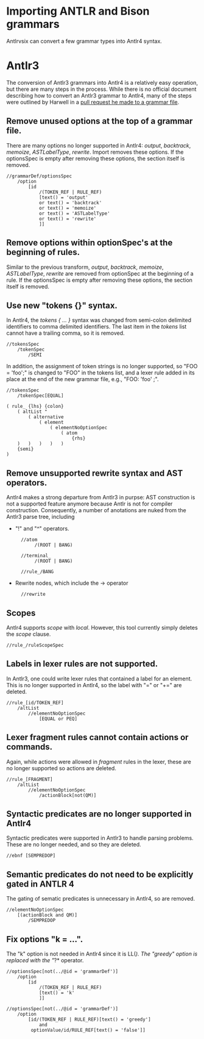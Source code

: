 # Importing ANTLR and Bison grammars

Antlrvsix can convert a few grammar types into
Antlr4 syntax.

# Antlr3

The conversion of Antlr3 grammars into Antlr4 is
a relatively easy operation, but there are many steps
in the process. While there is no official document describing
how to convert an Antlr3 grammar to Antlr4, many of the steps
were outlined by Harwell in a [pull request he made to a grammar
file](https://github.com/senseidb/sensei/pull/23).

## Remove unused options at the top of a grammar file.

There are many options no longer supported in Antlr4: _output_, _backtrack_,
_memoize_, _ASTLabelType_, _rewrite_. Import removes these options.
If the optionsSpec is empty after removing these options,
the section itself is removed.

    //grammarDef/optionsSpec
        /option
            [id
                /(TOKEN_REF | RULE_REF)
                [text() = 'output'
                or text() = 'backtrack'
                or text() = 'memoize'
                or text() = 'ASTLabelType'
                or text() = 'rewrite'
                ]]

## Remove options within optionSpec's at the beginning of rules.

Similar to the previous transform, _output_, _backtrack_,
_memoize_, _ASTLabelType_, _rewrite_
are removed from optionSpec at the beginning  of a rule.
If the optionsSpec is empty after removing these options,
the section itself is removed.

## Use new "tokens {}" syntax.

In Antlr4, the _tokens { ... }_ syntax was changed from semi-colon delimited identifiers
to comma delimited identifiers. The last item in the _tokens_ list cannot have a trailing
comma, so it is removed.

    //tokensSpec
        /tokenSpec
            /SEMI

In addition, the assignment of token strings is no longer supported, so "FOO = 'foo';"
is changed to "FOO" in the tokens list,
 and a lexer rule added in its place at
 the end of the new grammar
file, e.g., "FOO: 'foo' ;".

    //tokensSpec
        /tokenSpec[EQUAL]

    ( rule_ {lhs} {colon}
        ( altList "
            ( alternative
                ( element
                    ( elementNoOptionSpec
                        ( atom
                            {rhs}
        )   )   )   )   )
        {semi}
    )

## Remove unsupported rewrite syntax and AST operators.

Antlr4 makes a strong departure from Antlr3 in purpse: AST construction is
not a supported feature anymore because Antlr is not for compiler construction.
Consequently, a number of anotations are nuked from the Antlr3 parse tree,
including

* "!" and "^" operators.

        //atom
             /(ROOT | BANG)

        //terminal_
             /(ROOT | BANG)

        //rule_/BANG

* Rewrite nodes, which include the -> operator

        //rewrite

## Scopes

Antlr4 supports _scope_ with _local_. However, this tool
currently simply deletes the _scope_ clause.

    //rule_/ruleScopeSpec

## Labels in lexer rules are not supported.

In Antlr3, one could write lexer rules that contained a label for an element.
This is no longer supported in Antlr4, so the label with "=" or "+=" are deleted.

    //rule_[id/TOKEN_REF]
        /altList
            //elementNoOptionSpec
                [EQUAL or PEQ]

## Lexer fragment rules cannot contain actions or commands.

Again, while actions were allowed in _fragment_ rules in the lexer, these
are no longer supported so actions are deleted.

    //rule_[FRAGMENT]
        /altList
            //elementNoOptionSpec
                /actionBlock[not(QM)]

## Syntactic predicates are no longer supported in Antlr4

Syntactic predicates were supported in Antlr3 to handle parsing problems.
These are no longer needed, and so they are deleted.

    //ebnf [SEMPREDOP]

## Semantic predicates do not need to be explicitly gated in ANTLR 4

The gating of sematic predicates is unnecessary in Antlr4, so are removed.

    //elementNoOptionSpec
        [(actionBlock and QM)]
            /SEMPREDOP

## Fix options "k = ...".

The "k" option is not needed in Antlr4 since it is LL(*). The "greedy"
option is replaced with the "*?* operator.

    //optionsSpec[not(../@id = 'grammarDef')]
        /option
            [id
                /(TOKEN_REF | RULE_REF)
                [text() = 'k'
                ]]

    //optionsSpec[not(../@id = 'grammarDef')]
        /option
            [id/(TOKEN_REF | RULE_REF)[text() = 'greedy']
                and 
             optionValue/id/RULE_REF[text() = 'false']]
